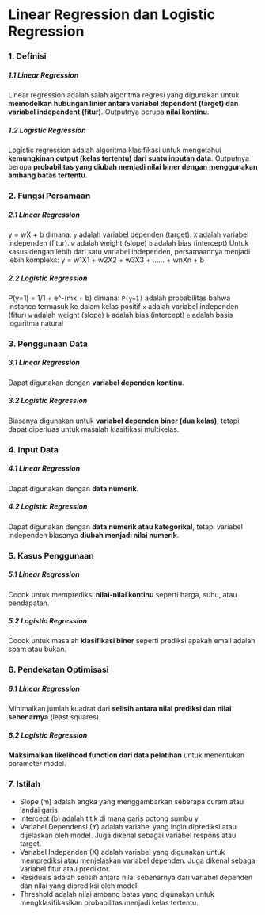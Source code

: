 # **Linear Regression dan Logistic Regression**

### **1. Definisi**
##### 1.1 Linear Regression
Linear regression adalah salah algoritma regresi yang digunakan untuk **memodelkan hubungan linier antara variabel dependent (target) dan variabel independent (fitur)**. Outputnya berupa **nilai kontinu**.
##### 1.2 Logistic Regression 
Logistic regression adalah algoritma klasifikasi untuk mengetahui **kemungkinan output (kelas tertentu) dari suatu inputan data**. Outputnya berupa **probabilitas yang diubah menjadi nilai biner dengan menggunakan ambang batas tertentu**.

### **2. Fungsi Persamaan**
##### 2.1 Linear Regression
y = wX + b
dimana:
`y` adalah variabel dependen (target).
`X` adalah variabel independen (fitur).
`w` adalah weight (slope)
`b` adalah bias (intercept)
Untuk kasus dengan lebih dari satu variabel independen, persamaannya menjadi lebih kompleks:
y = w1X1 + w2X2 + w3X3 + ...... + wnXn + b
##### 2.2 Logistic Regression
P(y=1) = 1/1 + e^-(mx + b)
dimana:
`P(y=1)` adalah probabilitas bahwa instance termasuk ke dalam kelas positif
`x` adalah variabel independen (fitur)
`w` adalah weight (slope)
`b` adalah bias (intercept)
`e` adalah basis logaritma natural

### **3. Penggunaan Data**
##### 3.1 Linear Regression
Dapat digunakan dengan **variabel dependen kontinu**.
##### 3.2 Logistic Regression
Biasanya digunakan untuk **variabel dependen biner (dua kelas)**, tetapi dapat diperluas untuk masalah klasifikasi multikelas.

### **4. Input Data**
##### 4.1 Linear Regression
Dapat digunakan dengan **data numerik**.
##### 4.2 Logistic Regression
Dapat digunakan dengan **data numerik atau kategorikal**, tetapi variabel independen biasanya **diubah menjadi nilai numerik**.

### **5. Kasus Penggunaan**
##### 5.1 Linear Regression
Cocok untuk memprediksi **nilai-nilai kontinu** seperti harga, suhu, atau pendapatan.
##### 5.2 Logistic Regression
Cocok untuk masalah **klasifikasi biner** seperti prediksi apakah email adalah spam atau bukan.

### **6. Pendekatan Optimisasi**
##### 6.1 Linear Regression
Minimalkan jumlah kuadrat dari **selisih antara nilai prediksi dan nilai sebenarnya** (least squares).
##### 6.2 Logistic Regression
**Maksimalkan likelihood function dari data pelatihan** untuk menentukan parameter model.

### **7. Istilah**
 - Slope (m) adalah angka yang menggambarkan seberapa curam atau landai garis.
 - Intercept (b) adalah titik di mana garis potong sumbu y
 - Variabel Dependensi (Y) adalah variabel yang ingin diprediksi atau dijelaskan oleh model. Juga dikenal sebagai variabel respons atau target.
 - Variabel Independen (X) adalah variabel yang digunakan untuk memprediksi atau menjelaskan variabel dependen. Juga dikenal sebagai variabel fitur atau prediktor.
 - Residuals adalah selisih antara nilai sebenarnya dari variabel dependen dan nilai yang diprediksi oleh model.
 - Threshold adalah nilai ambang batas yang digunakan untuk mengklasifikasikan probabilitas menjadi kelas tertentu.